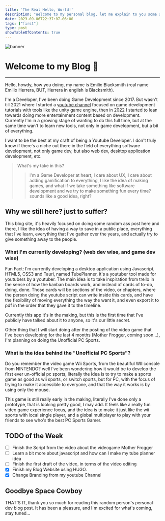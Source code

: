 ```yaml
---
title: 'The Real Hello, World!'
description: "Welcome to my personal blog, let me explain to you some small things about the reason behind this blog and what's coming for you."
date: 2023-09-06T22:37:07-06:00
tags: ["first"]
type: post
showTableOfContents: true
---
```


![banner](./banner-slice.jpg)

# Welcome to my Blog :cowboy_hat_face:
---

Hello, howdy, how you doing, my name is Emilio Blacksmith (real name Emilio Herrera, BUT, Herrera in english is Blacksmith).

I'm a Developer, I've been doing Game Development since 2017. But wasn't till 2021 where I started a [youtube channel](https://www.youtube.com/@EmilioBlacksmith) focused on game development tutorials with tools like the unity game engine, then in 2022 I started to lean towards doing more entertainment content based on development. Currently I'm in a growing stage of wanting to do this full time, but at the same time wan't to learn new tools, not only in game development, but a bit of everything.

I want to be the best at my craft of being a Youtube Developer. I don't truly know if there's a niche out there in the field of everything software development, not only game dev, but also web dev, desktop application development, etc.

> What's my take in this?
>> I'm a Game Developer at heart, I care about UX, I care about adding gamification to everything, I like the idea of making games, and what if we take something like software development and we try to make something fun every time? sounds like a good idea, right?

## Why we still here? just to suffer?

This blog site, it's heavily focused on doing some random ass post here and there, I like the idea of having a way to save in a public place, everything that I've learn, everything that I've gather over the years, and actually try to give something away to the people.

### What I'm currently developing? (web dev wise, and game dev wise)

Fun Fact: I'm currently developing a desktop application using Javascript, HTML5, CSS3 and Tauri, named TubePlanner, it's a youtuber tool made for youtubers by a youtuber. The main idea is to take inspiration from trello in the sense of how the kanban boards work, and instead of cards of to-do, doing, done. Those cards will be sections of the video, or chapters, where the person doing the youtube script can write inside this cards, and have the flexibility of moving everything the way the want it, and even export it to pdf in the order that they gave it to the timeline.

Currently this app it's in the making, but this is the first time that I've publicly have talked about it to anyone, so it's our little secret.

Other thing that I will start doing after the posting of the video game that I've been developing for the last 4 months (Mother Frogger, coming soon...), I'm planning on doing the Unofficial PC Sports.

### What is the idea behind the "Unofficial PC Sports"?

Do you remember the video game Wii Sports, from the beautiful WII console from NINTENDO? well I've been wondering how it would be to develop the first ever un-official pc sports, literally the idea is to try to make a sports game as good as wii sports, or switch sports, but for PC, with the focus of trying to make it accessible to everyone, and that the way it works is by using only the mouse.

This game is still really early in the making, literally I've done only a prototype, that is looking pretty good, I may add. It feels like a really fun video game experience focus, and the idea is to make it just like the wii sports with local single player, and a global multiplayer to play with your friends to see who's the best PC Sports Gamer.

## TODO of the Week

- [ ] Finish the Script from the video about the videogame Mother Frogger
- [ ] Learn a bit more about javascript and how can I make my tube planner idea
- [ ] Finish the first draft of the video, in terms of the video editing
- [x] Finish my Blog Website using HUGO.
- [x] Change Branding from my youtube Channel

## Goodbye Space Cowboy

THAT'S IT, thank you so much for reading this random person's personal dev blog post. It has been a pleasure, and I'm excited for what's coming, stay tuned...